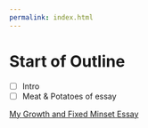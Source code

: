 ```yaml
---
permalink: index.html
---
```


# Start of Outline

* [ ] Intro
* [ ] Meat & Potatoes of essay

[My Growth and Fixed Minset Essay](https://github.com/pope410211/pope410211.github.io/new/01---right-mindset)
